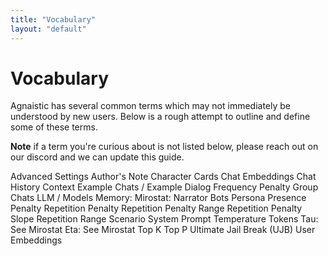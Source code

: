 ```yaml
---
title: "Vocabulary"
layout: "default"
---
```


# Vocabulary

Agnaistic has several common terms which may not immediately be understood by new users.  Below is a rough attempt to outline and define some of these terms.

**Note** if a term you're curious about is not listed below, please reach out on our discord and we can update this guide.

Advanced Settings
Author's Note
Character Cards
Chat Embeddings
Chat History
Context
Example Chats / Example Dialog
Frequency Penalty
Group Chats
LLM / Models
Memory: 
Mirostat: 
Narrator Bots
Persona
Presence Penalty
Repetition Penalty
Repetition Penalty Range
Repetition Penalty Slope
Repetition Range
Scenario
System Prompt
Temperature
Tokens
Tau: See Mirostat
Eta: See Mirostat
Top K
Top P
Ultimate Jail Break (UJB)
User Embeddings


